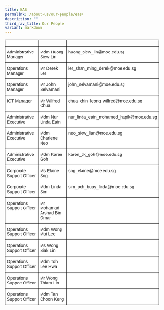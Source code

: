 ```yaml
---
title: EAS
permalink: /about-us/our-people/eas/
description: ""
third_nav_title: Our People
variant: markdown
---
```

<style type="text/css">
.tg  {border-collapse:collapse;border-spacing:0;}
.tg td{border-color:black;border-style:solid;border-width:1px;font-family:Arial, sans-serif;font-size:14px;
  overflow:hidden;padding:10px 5px;word-break:normal;}
.tg th{border-color:black;border-style:solid;border-width:1px;font-family:Arial, sans-serif;font-size:14px;
  font-weight:normal;overflow:hidden;padding:10px 5px;word-break:normal;}
.tg .tg-ktyi{background-color:#FFF;text-align:left;vertical-align:top}
.tg .tg-0lax{text-align:left;vertical-align:top}
</style>
<table class="tg">
<tbody>
  <tr>
    <th class="tg-ktyi"></th>
    <th class="tg-0lax"></th>
    <th class="tg-0lax"></th>
  </tr>
  <tr>
    <td class="tg-ktyi">Administrative Manager</td>
    <td class="tg-ktyi">Mdm Huong Siew Lin</td>
    <td class="tg-ktyi">huong_siew_lin@moe.edu.sg</td>
  </tr>
  <tr>
    <td class="tg-ktyi">Operations Manager</td>
    <td class="tg-ktyi">Mr Derek Ler</td>
    <td class="tg-ktyi">ler_shan_ming_derek@moe.edu.sg</td>
  </tr>
  <tr>
    <td class="tg-ktyi">Operations Manager</td>
    <td class="tg-ktyi">Mr John Selvamani</td>
    <td class="tg-ktyi">john_selvamani@moe.edu.sg</td>
  </tr>
  <tr>
    <td class="tg-ktyi">ICT Manager</td>
    <td class="tg-ktyi">Mr Wilfred Chua</td>
    <td class="tg-ktyi">chua_chin_leong_wilfred@moe.edu.sg</td>
  </tr>
  <tr>
    <td class="tg-ktyi">Administrative Executive</td>
    <td class="tg-ktyi">Mdm Nur Linda Eain</td>
    <td class="tg-ktyi">nur_linda_eain_mohamed_hapik@moe.edu.sg</td>
  </tr>
  <tr>
    <td class="tg-ktyi">Administrative Executive</td>
    <td class="tg-ktyi">Mdm Charlene Neo</td>
    <td class="tg-ktyi">neo_siew_lian@moe.edu.sg</td>
  </tr>
  <tr>
    <td class="tg-ktyi">Administrative Executive</td>
    <td class="tg-ktyi">Mdm Karen Goh</td>
    <td class="tg-ktyi">karen_sk_goh@moe.edu.sg</td>
  </tr>
  <tr>
    <td class="tg-ktyi">Corporate Support Officer</td>
    <td class="tg-ktyi">Ms Elaine Sng</td>
    <td class="tg-ktyi">sng_elaine@moe.edu.sg</td>
  </tr>
  <tr>
    <td class="tg-ktyi">Corporate Support Officer</td>
    <td class="tg-ktyi">Mdm Linda Sim</td>
    <td class="tg-ktyi">sim_poh_buay_linda@moe.edu.sg</td>
  </tr>
  <tr>
    <td class="tg-ktyi">Operations Support Officer</td>
    <td class="tg-ktyi">Mr Mohamad Arshad Bin Omar</td>
    <td class="tg-ktyi"> </td>
  </tr>
  <tr>
    <td class="tg-ktyi">Operations Support Officer</td>
    <td class="tg-ktyi">Mdm Wong Mui Lee</td>
    <td class="tg-ktyi"> </td>
  </tr>
  <tr>
    <td class="tg-ktyi">Operations Support Officer</td>
    <td class="tg-ktyi">Ms Wong Siak Lin</td>
    <td class="tg-ktyi"> </td>
  </tr>
  <tr>
    <td class="tg-ktyi">Operations Support Officer</td>
    <td class="tg-ktyi">Mdm Toh Lee Hwa</td>
    <td class="tg-ktyi"> </td>
  </tr>
  <tr>
    <td class="tg-ktyi">Operations Support Officer</td>
    <td class="tg-ktyi">Mr Wong Thiam Lin</td>
    <td class="tg-ktyi"> </td>
  </tr>
  <tr>
    <td class="tg-ktyi">Operations Support Officer</td>
    <td class="tg-ktyi">Mdm Tan Choon Keng</td>
    <td class="tg-ktyi"></td>
  </tr>
</tbody>
</table>